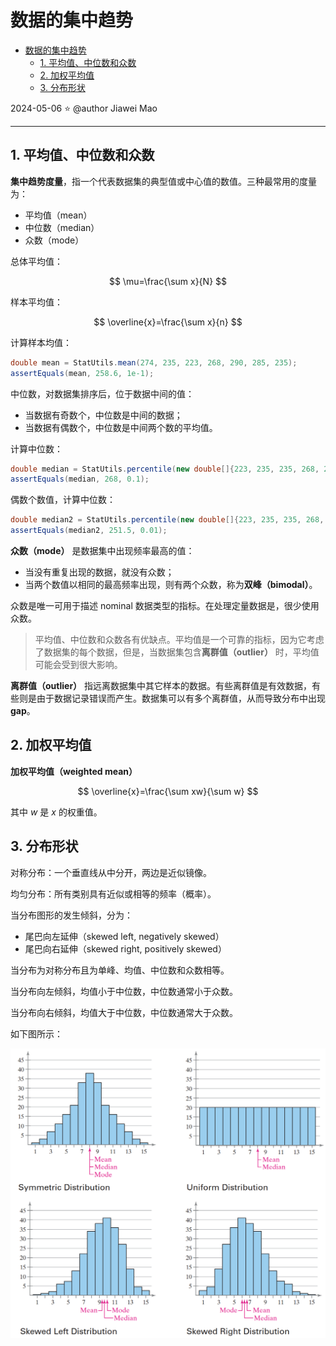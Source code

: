# 数据的集中趋势

- [数据的集中趋势](#数据的集中趋势)
  - [1. 平均值、中位数和众数](#1-平均值中位数和众数)
  - [2. 加权平均值](#2-加权平均值)
  - [3. 分布形状](#3-分布形状)

2024-05-06 ⭐
@author Jiawei Mao
***

## 1. 平均值、中位数和众数

**集中趋势度量**，指一个代表数据集的典型值或中心值的数值。三种最常用的度量为：

- 平均值（mean）
- 中位数（median）
- 众数（mode）

总体平均值：

$$
\mu=\frac{\sum x}{N}
$$

样本平均值：

$$
\overline{x}=\frac{\sum x}{n}
$$

计算样本均值：

```java
double mean = StatUtils.mean(274, 235, 223, 268, 290, 285, 235);
assertEquals(mean, 258.6, 1e-1);
```

中位数，对数据集排序后，位于数据中间的值：

- 当数据有奇数个，中位数是中间的数据；
- 当数据有偶数个，中位数是中间两个数的平均值。

计算中位数：

```java
double median = StatUtils.percentile(new double[]{223, 235, 235, 268, 274, 285, 290}, 50);
assertEquals(median, 268, 0.1);
```

偶数个数值，计算中位数：

```java
double median2 = StatUtils.percentile(new double[]{223, 235, 235, 268, 274, 290}, 50);
assertEquals(median2, 251.5, 0.01);
```

**众数（mode）** 是数据集中出现频率最高的值：

- 当没有重复出现的数据，就没有众数；
- 当两个数值以相同的最高频率出现，则有两个众数，称为**双峰（bimodal）**。

众数是唯一可用于描述 nominal 数据类型的指标。在处理定量数据是，很少使用众数。

> 平均值、中位数和众数各有优缺点。平均值是一个可靠的指标，因为它考虑了数据集的每个数据，但是，当数据集包含**离群值（outlier）** 时，平均值可能会受到很大影响。

**离群值（outlier）** 指远离数据集中其它样本的数据。有些离群值是有效数据，有些则是由于数据记录错误而产生。数据集可以有多个离群值，从而导致分布中出现 **gap**。

## 2. 加权平均值

**加权平均值（weighted mean）** 

$$
\overline{x}=\frac{\sum xw}{\sum w}
$$

其中 $w$ 是 $x$ 的权重值。

## 3. 分布形状

对称分布：一个垂直线从中分开，两边是近似镜像。

均匀分布：所有类别具有近似或相等的频率（概率）。

当分布图形的发生倾斜，分为：

- 尾巴向左延伸（skewed left, negatively skewed）
- 尾巴向右延伸（skewed right, positively skewed）

当分布为对称分布且为单峰、均值、中位数和众数相等。

当分布向左倾斜，均值小于中位数，中位数通常小于众数。

当分布向右倾斜，均值大于中位数，中位数通常大于众数。

如下图所示：

<img src="./images/image-20240506175738983.png" alt="image-20240506175738983" style="zoom: 50%;" />

